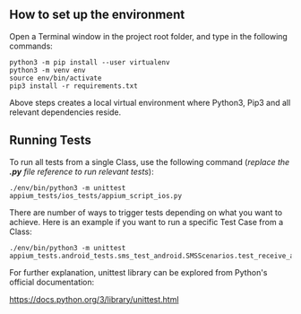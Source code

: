 ## How to set up the environment

Open a Terminal window in the project root folder, and type in the following commands:

```commandline
python3 -m pip install --user virtualenv
python3 -m venv env
source env/bin/activate
pip3 install -r requirements.txt
```

Above steps creates a local virtual environment where Python3, Pip3 and all relevant dependencies reside.

## Running Tests

To run all tests from a single Class, use the following command (_replace the **.py** file reference to run relevant tests_):

```commandline
./env/bin/python3 -m unittest appium_tests/ios_tests/appium_script_ios.py
```

There are number of ways to trigger tests depending on what you want to achieve. Here is an example if you want to run a specific Test Case from a Class:

```commandline
./env/bin/python3 -m unittest appium_tests.android_tests.sms_test_android.SMSScenarios.test_receive_a_message
```

For further explanation, unittest library can be explored from Python's official documentation:

https://docs.python.org/3/library/unittest.html